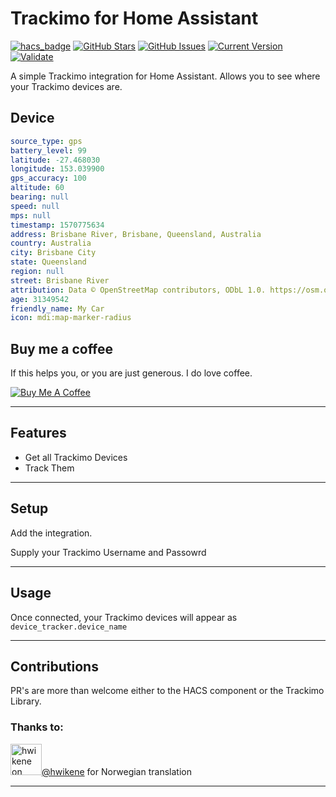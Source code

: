 # Trackimo for Home Assistant

[![hacs_badge](https://img.shields.io/badge/HACS-Default-orange.svg)](https://github.com/hacs/integration) [![GitHub Stars](https://img.shields.io/github/stars/troykelly/hacs-trackimo.svg)](https://github.com/troykelly/hacs-trackimo/stargazers) [![GitHub Issues](https://img.shields.io/github/issues/troykelly/hacs-trackimo.svg)](https://github.com/troykelly/hacs-trackimo/issues) [![Current Version](https://img.shields.io/badge/version-0.0.22-green.svg)](https://github.com/troykelly/hacs-trackimo) [![Validate](https://github.com/troykelly/hacs-trackimo/actions/workflows/validate.yml/badge.svg?branch=main)](https://github.com/troykelly/hacs-trackimo/actions/workflows/validate.yml)

A simple Trackimo integration for Home Assistant. Allows you to see where your Trackimo devices are.

## Device

```yaml
source_type: gps
battery_level: 99
latitude: -27.468030
longitude: 153.039900
gps_accuracy: 100
altitude: 60
bearing: null
speed: null
mps: null
timestamp: 1570775634
address: Brisbane River, Brisbane, Queensland, Australia
country: Australia
city: Brisbane City
state: Queensland
region: null
street: Brisbane River
attribution: Data © OpenStreetMap contributors, ODbL 1.0. https://osm.org/copyright
age: 31349542
friendly_name: My Car
icon: mdi:map-marker-radius
```

## Buy me a coffee

If this helps you, or you are just generous. I do love coffee.

<a href="https://buymeacoff.ee/troykelly" target="_blank"><img src="https://www.buymeacoffee.com/assets/img/custom_images/orange_img.png" alt="Buy Me A Coffee" style="height: auto !important;width: auto !important;" ></a>

---

## Features

- Get all Trackimo Devices
- Track Them

---

## Setup

Add the integration.

Supply your Trackimo Username and Passowrd

---

## Usage

Once connected, your Trackimo devices will appear as `device_tracker.device_name`

---

## Contributions

PR's are more than welcome either to the HACS component or the Trackimo Library.

### Thanks to:

<a href="https://github.com/hwikene" target="_blank"><img src="https://avatars3.githubusercontent.com/u/17985923?s=460&u=26ef329676c71af07fb01916f4ff553d88bfb94a&v=4" alt="hwikene on GitHub" width="50"/>@hwikene</a> for Norwegian translation

---

